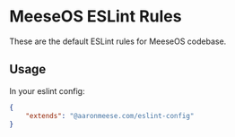 # MeeseOS ESLint Rules

These are the default ESLint rules for MeeseOS codebase.

## Usage

In your eslint config:

```json
{
	"extends": "@aaronmeese.com/eslint-config"
}
```
